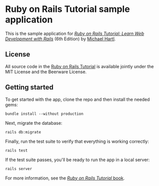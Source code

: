 Ruby on Rails Tutorial sample application
=========================================
This is the sample application for [*Ruby on Rails Tutorial: Learn Web
Development with Rails*][Ruby on Rails Tutorial] (6th Edition) by
[Michael Hartl].

License
-------
All source code in the [Ruby on Rails Tutorial] is available jointly
under the MIT License and the Beerware License.

Getting started
---------------
To get started with the app, clone the repo and then install the needed
gems:

    bundle install --without production

Next, migrate the database:

    rails db:migrate

Finally, run the test suite to verify that everything is working
correctly:

    rails test

If the test suite passes, you'll be ready to run the app in a local
server:

    rails server

For more information, see the [*Ruby on Rails Tutorial* book].

[Michael Hartl]: https://www.michaelhartl.com/
[Ruby on Rails Tutorial]: https://www.railstutorial.org/
[*Ruby on Rails Tutorial* book]: https://www.railstutorial.org/book
